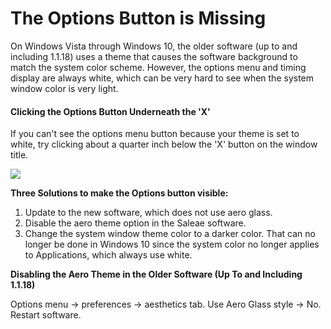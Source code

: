 # The Options Button is Missing

On Windows Vista through Windows 10, the older software (up to and including 1.1.18) uses a theme that causes the software background to match the system color scheme. However, the options menu and timing display are always white, which can be very hard to see when the system window color is very light.

#### **Clicking the Options Button Underneath the 'X'**

If you can't see the options menu button because your theme is set to white, try clicking about a quarter inch below the 'X' button on the window title.

![](../../.gitbook/assets/2019-08-27\_1742.png)

**Three Solutions to make the Options button visible:**

1. Update to the new software, which does not use aero glass.
2. Disable the aero theme option in the Saleae software.
3. Change the system window theme color to a darker color. That can no longer be done in Windows 10 since the system color no longer applies to Applications, which always use white.

**Disabling the Aero Theme in the Older Software (Up To and Including 1.1.18)**

Options menu -> preferences -> aesthetics tab. Use Aero Glass style -> No. Restart software.

